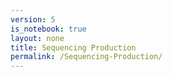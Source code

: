 ```yaml
---
version: 5
is_notebook: true
layout: none
title: Sequencing Production
permalink: /Sequencing-Production/
---
```

